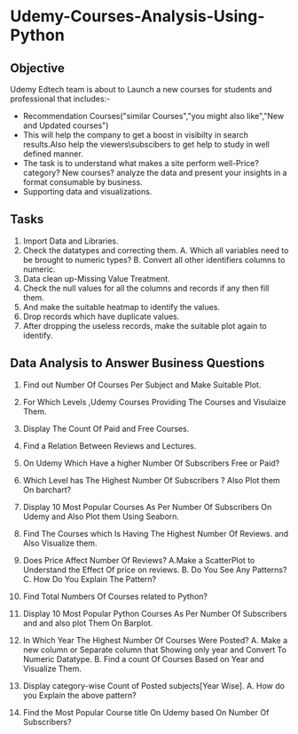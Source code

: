 # Udemy-Courses-Analysis-Using-Python
## Objective
Udemy Edtech team is about to Launch a new courses for students and professional that includes:-
+ Recommendation Courses("similar Courses","you might also like","New and Updated courses")
+ This will help the company to get a boost in visibilty in search results.Also help the viewers\subscibers to get help to study in well defined manner.
+ The task is to understand what makes a site perform well-Price? category? New courses? analyze the data and present your insights in a format consumable by business.
+ Supporting data and visualizations.

## Tasks
1. Import Data and Libraries.
2. Check the datatypes and correcting them.
A. Which all variables need to be brought to numeric types?
B. Convert all other identifiers columns to numeric.
3. Data clean up-Missing Value Treatment.
4. Check the null values for all the columns and records if any then fill them.
5. And make the suitable heatmap to identify the values.
6. Drop records which have duplicate values.
7. After dropping the useless records, make the suitable plot again to identify.

## Data Analysis to Answer Business Questions
1. Find out Number Of Courses Per Subject and Make Suitable Plot.
2. For Which Levels ,Udemy Courses Providing The Courses and Visulaize Them.
3. Display The Count Of Paid and Free Courses.
4. Find a Relation Between Reviews and Lectures.
5. On Udemy Which Have a higher Number Of Subscribers Free or Paid?
6. Which Level has The Highest Number Of Subscribers ? Also Plot them On barchart?
7. Display 10 Most Popular Courses As Per Number Of Subscribers On Udemy and Also Plot them Using Seaborn.
8. Find The Courses which Is Having The Highest Number Of Reviews. and Also Visualize them.
9. Does Price Affect Number Of Reviews?
A.Make a ScatterPlot to Understand the Effect Of price on reviews.
B. Do You See Any Patterns?
C. How Do You Explain The Pattern?

10. Find Total Numbers Of Courses related to Python?
11. Display 10 Most Popular Python Courses As Per Number Of Subscribers and and also plot Them On Barplot.
12. In Which Year The Highest Number Of Courses Were Posted?
A. Make a new column or Separate column that Showing only year and Convert To Numeric Datatype.
B. Find a count Of Courses Based on Year and Visualize Them.
13. Display category-wise Count of Posted subjects[Year Wise].
A. How do you Explain the above pattern?
14. Find the Most Popular Course title On Udemy based On Number Of Subscribers?


